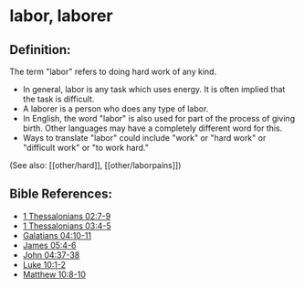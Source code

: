 # labor, laborer #

## Definition: ##

The term "labor" refers to doing hard work of any kind.

 * In general, labor is any task which uses energy. It is often implied that the task is difficult.
 * A laborer is a person who does any type of labor.
 * In English, the word "labor" is also used for part of the process of giving birth. Other languages may have a completely different word for this.
 * Ways to translate "labor" could include "work" or "hard work" or "difficult work" or "to work hard."

(See also: [[other/hard]], [[other/laborpains]])

## Bible References: ##

* [1 Thessalonians 02:7-9](en/tn/1th/help/02/07)
* [1 Thessalonians 03:4-5](en/tn/1th/help/03/04)
* [Galatians 04:10-11](en/tn/gal/help/04/10)
* [James 05:4-6](en/tn/jas/help/05/04)
* [John 04:37-38](en/tn/jhn/help/04/37)
* [Luke 10:1-2](en/tn/luk/help/10/01)
* [Matthew 10:8-10](en/tn/mat/help/10/08)